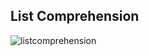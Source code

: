## List Comprehension
![listcomprehension](https://github.com/user-attachments/assets/550aa83a-748e-43a5-91ce-fe988bd80b23)
